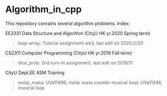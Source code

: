 # Algorithm_in_cpp

This repository conrains several algorithm problems.
Index:

EE2331 Data Structure and Algorithm (CityU HK yr.2020 Spring term)
>loop-array: Tutorial assignment wk3, last edit on 2020/2/20 

CS2311 Computer Programming (CityU HK yr.2019 Fall term)
>dice_prob: 2nd turn-in assignment, last edit on 2019/11 

CityU Dept.EE ASM Training
>molar_mass: UVa11496, molar mass counter
>musical loop: UVa11496, musical loop

